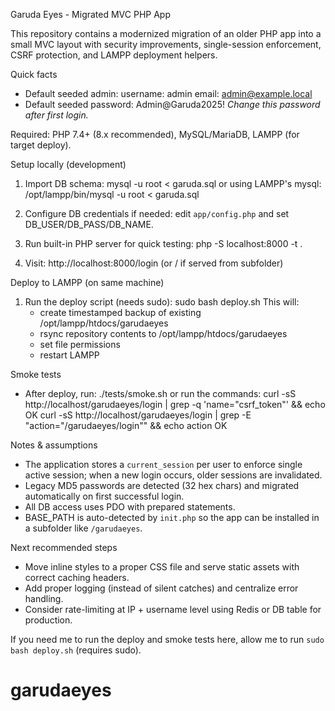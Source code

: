 Garuda Eyes - Migrated MVC PHP App

This repository contains a modernized migration of an older PHP app into a small MVC layout with security improvements, single-session enforcement, CSRF protection, and LAMPP deployment helpers.

Quick facts
- Default seeded admin: username: admin  email: admin@example.local
- Default seeded password: Admin@Garuda2025!
  *Change this password after first login.*

Required: PHP 7.4+ (8.x recommended), MySQL/MariaDB, LAMPP (for target deploy).

Setup locally (development)
1) Import DB schema:
   mysql -u root < garuda.sql
   or using LAMPP's mysql: /opt/lampp/bin/mysql -u root < garuda.sql

2) Configure DB credentials if needed: edit `app/config.php` and set DB_USER/DB_PASS/DB_NAME.

3) Run built-in PHP server for quick testing:
   php -S localhost:8000 -t .

4) Visit: http://localhost:8000/login (or / if served from subfolder)

Deploy to LAMPP (on same machine)
1) Run the deploy script (needs sudo):
   sudo bash deploy.sh
   This will:
   - create timestamped backup of existing /opt/lampp/htdocs/garudaeyes
   - rsync repository contents to /opt/lampp/htdocs/garudaeyes
   - set file permissions
   - restart LAMPP

Smoke tests
- After deploy, run:
  ./tests/smoke.sh
  or run the commands:
  curl -sS http://localhost/garudaeyes/login | grep -q 'name="csrf_token"' && echo OK
  curl -sS http://localhost/garudaeyes/login | grep -E "action=\"/garudaeyes/login\"" && echo action OK

Notes & assumptions
- The application stores a `current_session` per user to enforce single active session; when a new login occurs, older sessions are invalidated.
- Legacy MD5 passwords are detected (32 hex chars) and migrated automatically on first successful login.
- All DB access uses PDO with prepared statements.
- BASE_PATH is auto-detected by `init.php` so the app can be installed in a subfolder like `/garudaeyes`.

Next recommended steps
- Move inline styles to a proper CSS file and serve static assets with correct caching headers.
- Add proper logging (instead of silent catches) and centralize error handling.
- Consider rate-limiting at IP + username level using Redis or DB table for production.

If you need me to run the deploy and smoke tests here, allow me to run `sudo bash deploy.sh` (requires sudo).
# garudaeyes
